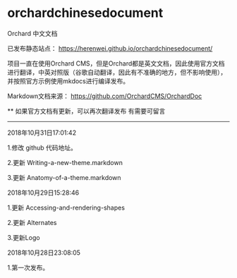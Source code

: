 # orchardchinesedocument
Orchard 中文文档

已发布静态站点：
https://herenwei.github.io/orchardchinesedocument/


项目一直在使用Orchard CMS，但是Orchard都是英文文档，因此使用官方文档进行翻译，中英对照版（谷歌自动翻译，因此有不准确的地方，但不影响使用），并按照官方示例使用mkdocs进行编译发布。


Markdown文档来源：
https://github.com/OrchardCMS/OrchardDoc

** 如果官方文档有更新，可以再次翻译发布 有需要可留言

-----------

2018年10月31日17:01:42

1.修改 github 代码地址。

2.更新 Writing-a-new-theme.markdown  

3.更新 Anatomy-of-a-theme.markdown


2018年10月29日15:28:46

1.更新 Accessing-and-rendering-shapes

2.更新 Alternates

3.更新Logo


2018年10月28日23:08:05

1.第一次发布。


